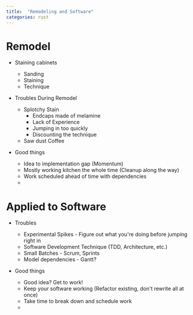 ```yaml
---
title:  "Remodeling and Software"
categories: rust
---
```


# Remodel

* Staining cabinets
    * Sanding
    * Staining
    * Technique

* Troubles During Remodel
    * Splotchy Stain
        * Endcaps made of melamine
        * Lack of Experience
        * Jumping in too quickly
        * Discounting the technique
    * Saw dust Coffee

* Good things
    * Idea to implementation gap (Momentum)
    * Mostly working kitchen the whole time (Cleanup along the way)
    * Work scheduled ahead of time with dependencies
    * 

# Applied to Software

* Troubles
    * Experimental Spikes - Figure out what you're doing before jumping right in
    * Software Development Technique (TDD, Architecture, etc.)
    * Small Batches - Scrum, Sprints
    * Model dependencies - Gantt?

* Good things
    * Good idea? Get to work!
    * Keep your software working (Refactor existing, don't rewrite all at once)
    * Take time to break down and schedule work
    * 